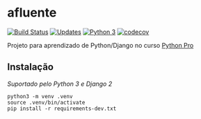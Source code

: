 # afluente
[![Build Status](https://travis-ci.org/yzakius/afluente.svg?branch=master)](https://travis-ci.org/yzakius/afluente)
[![Updates](https://pyup.io/repos/github/yzakius/afluente/shield.svg)](https://pyup.io/repos/github/yzakius/afluente/)
[![Python 3](https://pyup.io/repos/github/yzakius/afluente/python-3-shield.svg)](https://pyup.io/repos/github/yzakius/afluente/)
[![codecov](https://codecov.io/gh/yzakius/afluente/branch/master/graph/badge.svg)](https://codecov.io/gh/yzakius/afluente)

Projeto para aprendizado de Python/Django no curso [Python Pro](http://www.python.pro.br/)

## Instalação

*Suportado pelo Python 3 e Django 2*

```console
python3 -m venv .venv
source .venv/bin/activate
pip install -r requirements-dev.txt
```